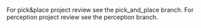 For pick&place project review see the pick_and_place branch.
For perception project review see the perception branch.
